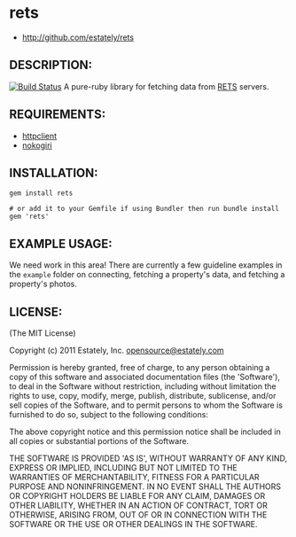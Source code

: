 # rets

* http://github.com/estately/rets

## DESCRIPTION:

[![Build Status](https://secure.travis-ci.org/estately/rets.png?branch=master)](http://travis-ci.org/estately/rets)
A pure-ruby library for fetching data from [RETS] servers.

[RETS]: http://www.rets.org

## REQUIREMENTS:

* [httpclient]
* [nokogiri]

[httpclient]: https://github.com/nahi/httpclient
[nokogiri]: http://nokogiri.org

## INSTALLATION:
```
gem install rets

# or add it to your Gemfile if using Bundler then run bundle install
gem 'rets'
```

## EXAMPLE USAGE:

We need work in this area! There are currently a few guideline examples in the `example` folder on connecting, fetching a property's data, and fetching a property's photos.
 
## LICENSE:

(The MIT License)

Copyright (c) 2011 Estately, Inc. <opensource@estately.com>

Permission is hereby granted, free of charge, to any person obtaining
a copy of this software and associated documentation files (the
'Software'), to deal in the Software without restriction, including
without limitation the rights to use, copy, modify, merge, publish,
distribute, sublicense, and/or sell copies of the Software, and to
permit persons to whom the Software is furnished to do so, subject to
the following conditions:

The above copyright notice and this permission notice shall be included
in all copies or substantial portions of the Software.

THE SOFTWARE IS PROVIDED 'AS IS', WITHOUT WARRANTY OF ANY KIND,
EXPRESS OR IMPLIED, INCLUDING BUT NOT LIMITED TO THE WARRANTIES OF
MERCHANTABILITY, FITNESS FOR A PARTICULAR PURPOSE AND NONINFRINGEMENT.
IN NO EVENT SHALL THE AUTHORS OR COPYRIGHT HOLDERS BE LIABLE FOR ANY
CLAIM, DAMAGES OR OTHER LIABILITY, WHETHER IN AN ACTION OF CONTRACT,
TORT OR OTHERWISE, ARISING FROM, OUT OF OR IN CONNECTION WITH THE
SOFTWARE OR THE USE OR OTHER DEALINGS IN THE SOFTWARE.
